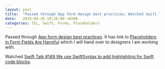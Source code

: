 ```yaml
---
layout: post
title:  "Passed through App form design best practices; Watched Swift Talk #149 We use SwiftSyntax to add highlighting for Swift code blocks"
date:   2019-04-26 19:26:00 +0200
categories: TIL, Swift, Forms, Placeholders
---
```

Passed through [App form design best practices](https://www.justinmind.com/blog/mobile-app-forms-best-practices/). It has link to [Placeholders in Form Fields Are Harmful](https://www.nngroup.com/articles/form-design-placeholders/) which I will hand over to designers I am working with.

Watched [Swift Talk #149 We use SwiftSyntax to add highlighting for Swift code blocks](https://talk.objc.io/episodes/S01E149-swift-syntax-highlighting).
